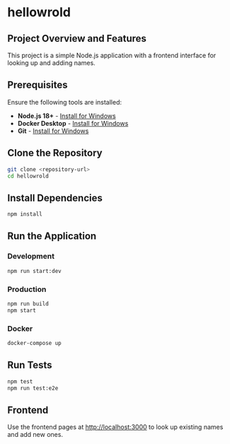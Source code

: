 # hellowrold

## Project Overview and Features
This project is a simple Node.js application with a frontend interface for looking up and adding names.

## Prerequisites
Ensure the following tools are installed:

- **Node.js 18+** - [Install for Windows](https://nodejs.org/en/download/)
- **Docker Desktop** - [Install for Windows](https://www.docker.com/products/docker-desktop/)
- **Git** - [Install for Windows](https://git-scm.com/download/win)

## Clone the Repository
```bash
git clone <repository-url>
cd hellowrold
```

## Install Dependencies
```bash
npm install
```

## Run the Application

### Development
```bash
npm run start:dev
```

### Production
```bash
npm run build
npm start
```

### Docker
```bash
docker-compose up
```

## Run Tests
```bash
npm test
npm run test:e2e
```

## Frontend
Use the frontend pages at [http://localhost:3000](http://localhost:3000) to look up existing names and add new ones.


